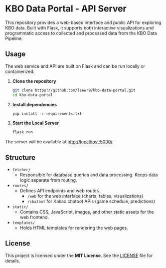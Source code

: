 # KBO Data Portal - API Server

This repository provides a web-based interface and public API for exploring KBO data. Built with Flask, it supports both interactive visualizations and programmatic access to collected and processed data from the KBO Data Pipeline.

## Usage
The web service and API are built on Flask and can be run locally or containerized.
1. **Clone the repository**
    ```bash
    git clone https://github.com/leewr9/kbo-data-portal.git
    cd kbo-data-portal

2. **Install dependencies**
    ```bash
    pip install -r requirements.txt
    ```

3. **Start the Local Server**
    ```bash
    flask run
    ```

The server will be available at [http://localhost:5000/](http://localhost:5000/).

## Structure
- `fetcher/`
    - Responsible for database queries and data processing. Keeps data logic separate from routing.
- `routes/`
    - Defines API endpoints and web routes.
        - `/web` for the web interface (charts, tables, visualizations)
        - `/chatbot` for Kakao chatbot APIs (game schedule, predictions)
- `static/`
    - Contains CSS, JavaScript, images, and other static assets for the web frontend.
- `templates/`
    - Holds HTML templates for rendering the web pages.

## License
This project is licensed under the **MIT License**. See the [LICENSE](LICENSE) file for details.

